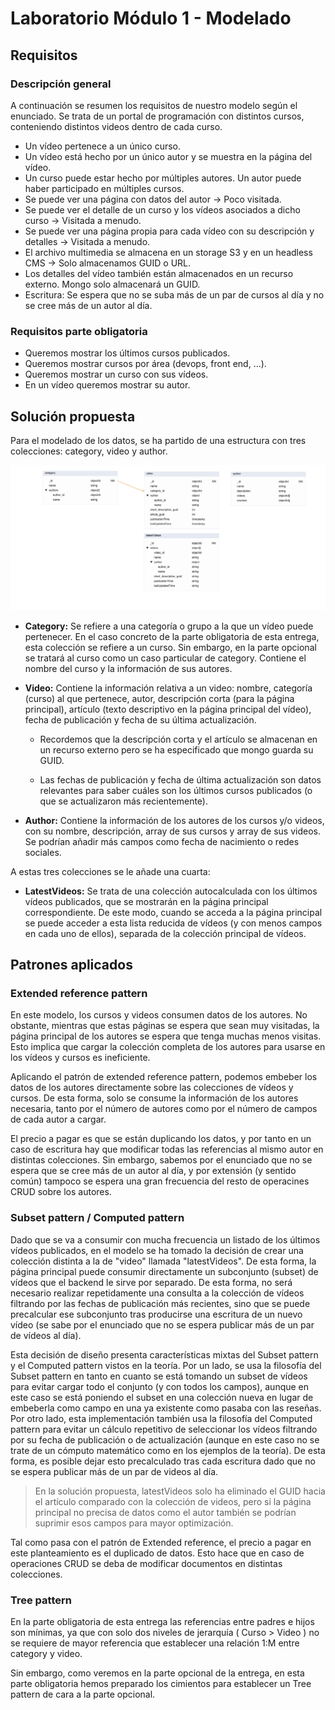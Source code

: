 # Laboratorio Módulo 1 - Modelado

## Requisitos

### Descripción general

A continuación se resumen los requisitos de nuestro modelo según el enunciado. Se trata de un portal de programación con distintos cursos, conteniendo distintos videos dentro de cada curso.

* Un vídeo pertenece a un único curso.
* Un vídeo está hecho por un único autor y se muestra en la página del vídeo.
* Un curso puede estar hecho por múltiples autores. Un autor puede haber participado en múltiples cursos.
* Se puede ver una página con datos del autor → Poco visitada.
* Se puede ver el detalle de un curso y los vídeos asociados a dicho curso → Visitada a menudo.
* Se puede ver una página propia para cada vídeo con su descripción y detalles → Visitada a menudo.
* El archivo multimedia se almacena en un storage S3 y en un headless CMS → Solo almacenamos GUID o URL.
* Los detalles del vídeo también están almacenados en un recurso externo. Mongo solo almacenará un GUID.
* Escritura: Se espera que no se suba más de un par de cursos al día y no se cree más de un autor al día.

### Requisitos parte obligatoria

* Queremos mostrar los últimos cursos publicados.
* Queremos mostrar cursos por área (devops, front end, ...).
* Queremos mostrar un curso con sus vídeos.
* En un vídeo queremos mostrar su autor.

## Solución propuesta

Para el modelado de los datos, se ha partido de una estructura con tres colecciones: category, video y author.

![image](./modelado-mandatory-solution.png)

* **Category:** Se refiere a una categoría o grupo a la que un vídeo puede pertenecer. En el caso concreto de la parte obligatoria de esta entrega, esta colección se refiere a un curso. Sin embargo, en la parte opcional se tratará al curso como un caso particular de category. Contiene el nombre del curso y la información de sus autores.

* **Video:** Contiene la información relativa a un video: nombre, categoría (curso) al que pertenece, autor, descripción corta (para la página principal), artículo (texto descriptivo en la página principal del vídeo), fecha de publicación y fecha de su última actualización.

    * Recordemos que la descripción corta y el artículo se almacenan en un recurso externo pero se ha especificado que mongo guarda su GUID.

    * Las fechas de publicación y fecha de última actualización son datos relevantes para saber cuáles son los últimos cursos publicados (o que se actualizaron más recientemente).

* **Author:** Contiene la información de los autores de los cursos y/o videos, con su nombre, descripción, array de sus cursos y array de sus videos. Se podrían añadir más campos como fecha de nacimiento o redes sociales.

A estas tres colecciones se le añade una cuarta:

* **LatestVideos:** Se trata de una colección autocalculada con los últimos vídeos publicados, que se mostrarán en la página principal correspondiente. De este modo, cuando se acceda a la página principal se puede acceder a esta lista reducida de vídeos (y con menos campos en cada uno de ellos), separada de la colección principal de vídeos.

## Patrones aplicados

### Extended reference pattern

En este modelo, los cursos y videos consumen datos de los autores. No obstante, mientras que estas páginas se espera que sean muy visitadas, la página principal de los autores se espera que tenga muchas menos visitas. Esto implica que cargar la colección completa de los autores para usarse en los vídeos y cursos es ineficiente.

Aplicando el patrón de extended reference pattern, podemos embeber los datos de los autores directamente sobre las colecciones de vídeos y cursos. De esta forma, solo se consume la información de los autores necesaria, tanto por el número de autores como por el número de campos de cada autor a cargar.

El precio a pagar es que se están duplicando los datos, y por tanto en un caso de escritura hay que modificar todas las referencias al mismo autor en distintas colecciones. Sin embargo, sabemos por el enunciado que no se espera que se cree más de un autor al día, y por extensión (y sentido común) tampoco se espera una gran frecuencia del resto de operacines CRUD sobre los autores.

### Subset pattern / Computed pattern

Dado que se va a consumir con mucha frecuencia un listado de los últimos vídeos publicados, en el modelo se ha tomado la decisión de crear una colección distinta a la de "video" llamada "latestVideos". De esta forma, la página principal puede consumir directamente un subconjunto (subset) de vídeos que el backend le sirve por separado. De esta forma, no será necesario realizar repetidamente una consulta a la colección de vídeos filtrando por las fechas de publicación más recientes, sino que se puede precalcular ese subconjunto tras producirse una escritura de un nuevo vídeo (se sabe por el enunciado que no se espera publicar más de un par de vídeos al día).

Esta decisión de diseño presenta características mixtas del Subset pattern y el Computed pattern vistos en la teoría. Por un lado, se usa la filosofía del Subset pattern en tanto en cuanto se está tomando un subset de vídeos para evitar cargar todo el conjunto (y con todos los campos), aunque en este caso se está poniendo el subset en una colección nueva en lugar de embeberla como campo en una ya existente como pasaba con las reseñas. Por otro lado, esta implementación también usa la filosofía del Computed pattern para evitar un cálculo repetitivo de seleccionar los vídeos filtrando por su fecha de publicación o de actualización (aunque en este caso no se trate de un cómputo matemático como en los ejemplos de la teoría). De esta forma, es posible dejar esto precalculado tras cada escritura dado que no se espera publicar más de un par de videos al día.

> En la solución propuesta, latestVideos solo ha eliminado el GUID hacia el artículo comparado con la colección de videos, pero si la página principal no precisa de datos como el autor también se podrían suprimir esos campos para mayor optimización.

Tal como pasa con el patrón de Extended reference, el precio a pagar en este planteamiento es el duplicado de datos. Esto hace que en caso de operaciones CRUD se deba de modificar documentos en distintas colecciones.

### Tree pattern

En la parte obligatoria de esta entrega las referencias entre padres e hijos son mínimas, ya que con solo dos niveles de jerarquía ( Curso > Video ) no se requiere de mayor referencia que establecer una relación 1:M entre category y video.

Sin embargo, como veremos en la parte opcional de la entrega, en esta parte obligatoria hemos preparado los cimientos para establecer un Tree pattern de cara a la parte opcional.